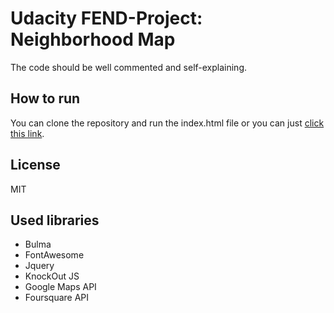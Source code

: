 # Udacity FEND-Project: Neighborhood Map

The code should be well commented and self-explaining.

## How to run
You can clone the repository and run the index.html file or you can just [click this link](https://derrado.github.io/fend-neighborhood/).

## License
MIT

## Used libraries
* Bulma
* FontAwesome
* Jquery
* KnockOut JS
* Google Maps API
* Foursquare API